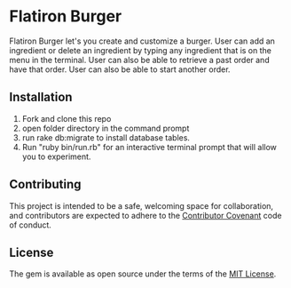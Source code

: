 
# Flatiron Burger

Flatiron Burger let's you create and customize a burger. User can add an ingredient or delete an ingredient by typing any ingredient that is on the menu in the terminal. User can also be able to retrieve a past order and have that order. User can also be able to start another order. 

## Installation
1. Fork and clone this repo
2. open folder directory in the command prompt
3. run rake db:migrate to install database tables.
4. Run "ruby bin/run.rb" for an interactive terminal prompt that will allow you to experiment.

## Contributing

This project is intended to be a safe, welcoming space for collaboration, and contributors are expected to adhere to the [Contributor Covenant](http://contributor-covenant.org) code of conduct.

## License
The gem is available as open source under the terms of the [MIT License](http://opensource.org/licenses/MIT).